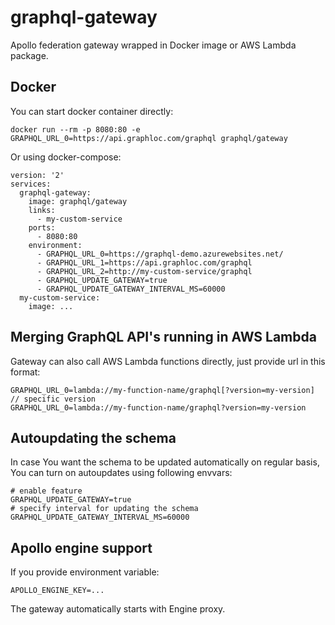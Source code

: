 # graphql-gateway

Apollo federation gateway wrapped in Docker image or AWS Lambda package.

## Docker

You can start docker container directly:

```
docker run --rm -p 8080:80 -e GRAPHQL_URL_0=https://api.graphloc.com/graphql graphql/gateway
```

Or using docker-compose:

```
version: '2'
services:
  graphql-gateway:
    image: graphql/gateway
    links:
      - my-custom-service
    ports:
      - 8080:80
    environment:
      - GRAPHQL_URL_0=https://graphql-demo.azurewebsites.net/
      - GRAPHQL_URL_1=https://api.graphloc.com/graphql
      - GRAPHQL_URL_2=http://my-custom-service/graphql
      - GRAPHQL_UPDATE_GATEWAY=true
      - GRAPHQL_UPDATE_GATEWAY_INTERVAL_MS=60000
  my-custom-service:
    image: ...
```

## Merging GraphQL API's running in AWS Lambda

Gateway can also call AWS Lambda functions directly, just provide url in this format:

```
GRAPHQL_URL_0=lambda://my-function-name/graphql[?version=my-version]
// specific version
GRAPHQL_URL_0=lambda://my-function-name/graphql?version=my-version
```

## Autoupdating the schema

In case You want the schema to be updated automatically on regular basis, You can turn on autoupdates using following envvars:

```
# enable feature
GRAPHQL_UPDATE_GATEWAY=true
# specify interval for updating the schema
GRAPHQL_UPDATE_GATEWAY_INTERVAL_MS=60000
```

## Apollo engine support

If you provide environment variable:

```
APOLLO_ENGINE_KEY=...
```

The gateway automatically starts with Engine proxy.
